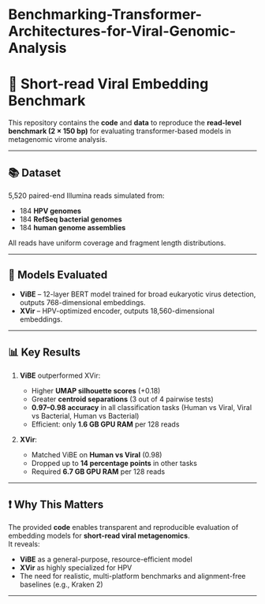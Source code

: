 # Benchmarking-Transformer-Architectures-for-Viral-Genomic-Analysis

# 🔬 Short-read Viral Embedding Benchmark

This repository contains the **code** and **data** to reproduce the **read-level benchmark (2 × 150 bp)** for evaluating transformer-based models in metagenomic virome analysis.

---

## 📚 Dataset

5,520 paired-end Illumina reads simulated from:
- 184 **HPV genomes**
- 184 **RefSeq bacterial genomes**
- 184 **human genome assemblies**

All reads have uniform coverage and fragment length distributions.

---

## 🧠 Models Evaluated

- **ViBE** – 12-layer BERT model trained for broad eukaryotic virus detection, outputs 768-dimensional embeddings.
- **XVir** – HPV-optimized encoder, outputs 18,560-dimensional embeddings.

---

## 📊 Key Results

1. **ViBE** outperformed XVir:
   - Higher **UMAP silhouette scores** (+0.18)
   - Greater **centroid separations** (3 out of 4 pairwise tests)
   - **0.97–0.98 accuracy** in all classification tasks (Human vs Viral, Viral vs Bacterial, Human vs Bacterial)
   - Efficient: only **1.6 GB GPU RAM** per 128 reads

2. **XVir**:
   - Matched ViBE on **Human vs Viral** (0.98)
   - Dropped up to **14 percentage points** in other tasks
   - Required **6.7 GB GPU RAM** per 128 reads

---

## ❗ Why This Matters

The provided **code** enables transparent and reproducible evaluation of embedding models for **short-read viral metagenomics**.  
It reveals:
- **ViBE** as a general-purpose, resource-efficient model
- **XVir** as highly specialized for HPV
- The need for realistic, multi-platform benchmarks and alignment-free baselines (e.g., Kraken 2)

---
